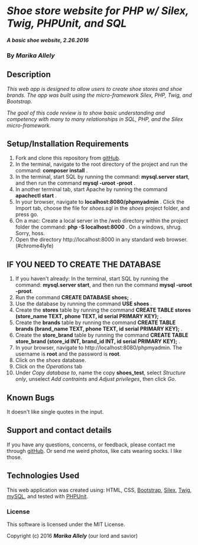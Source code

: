 # _Shoe store website for PHP w/ Silex, Twig, PHPUnit, and SQL_

#### _A basic shoe website, 2.26.2016_

### By _**Marika Allely**_

## Description

_This web app is designed to allow users to create shoe stores and shoe brands. The app was built using the micro-framework Silex, PHP, Twig, and Bootstrap._

_The goal of this code review is to show basic understanding and competency with many to many relationships in SQL, PHP, and the Silex micro-framework._


## Setup/Installation Requirements

1. Fork and clone this repository from [gitHub](https://github.com/MBAllely/shoes).
2. In the terminal, navigate to the root directory of the project and run the command: __composer install__ .
3. In the terminal, start SQL by running the command: __mysql.server start__, and then run the command __mysql -uroot -proot__ .
4. In another terminal tab, start Apache by running the command __apachectl start__ .
5. In your browser, navigate to __localhost:8080/phpmyadmin__ . Click the Import tab, choose the file for _shoes.sql_ in the _shoes_ project folder, and press go.
6. On a mac: Create a local server in the /web directory within the project folder  the command: __php -S localhost:8000__ .  On a windows, shrug.  Sorry, hoss.
7. Open the directory http://localhost:8000 in any standard web browser. (#chrome4lyfe)

## IF YOU NEED TO CREATE THE DATABASE

1. If you haven't already: In the terminal, start SQL by running the command: __mysql.server start__, and then run the command __mysql -uroot -proot__.
2. Run the command __CREATE DATABASE shoes;__ .
3. Use the database by running the command __USE shoes__ .
4. Create the __stores__ table by running the command __CREATE TABLE stores (store_name TEXT, phone TEXT, id serial PRIMARY KEY);__ .
5. Create the __brands__ table by running the command __CREATE TABLE brands (brand_name TEXT, phone TEXT, id serial PRIMARY KEY);__ .
6. Create the __store_brand__ table by running the command __CREATE TABLE store_brand (store_id INT, brand_id INT, id serial PRIMARY KEY);__ .
7. In your browser, navigate to http://localhost:8080/phpmyadmin.  The username is __root__ and the password is __root__.
8. Click on the _shoes_ database.
9. Click on the _Operations_ tab
10. Under _Copy database to_, name the copy __shoes_test__, select _Structure only_, unselect _Add contraints_ and _Adjust privileges_, then click _Go_.

## Known Bugs

It doesn't like single quotes in the input.

## Support and contact details

If you have any questions, concerns, or feedback, please contact me through [gitHub](https://github.com/MBAllely/).
Or send me weird photos, like cats wearing socks.  I like those.

## Technologies Used

This web application was created using:
HTML, CSS, [Bootstrap](http://getbootstrap.com/), [Silex](http://silex.sensiolabs.org/),
[Twig](http://twig.sensiolabs.org/), [mySQL](https://www.mysql.com/),
and tested with [PHPUnit](https://phpunit.de/).

### License

This software is licensed under the MIT License.

Copyright (c) 2016 **_Marika Allely_** (our lord and savior)
